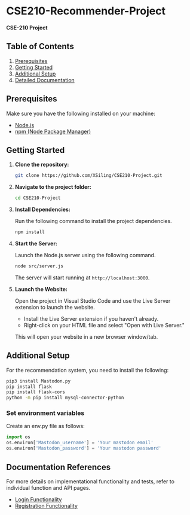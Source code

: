 # CSE210-Recommender-Project

**CSE-210 Project**

## Table of Contents

1. [Prerequisites](#prerequisites)
2. [Getting Started](#getting-started)
3. [Additional Setup](#additional-setup)
4. [Detailed Documentation](#documentation-references)

## Prerequisites

Make sure you have the following installed on your machine:

- [Node.js](https://nodejs.org/)
- [npm (Node Package Manager)](https://www.npmjs.com/)

## Getting Started

1. **Clone the repository:**

    ```bash
    git clone https://github.com/XSiling/CSE210-Project.git
    ```

2. **Navigate to the project folder:**

    ```bash
    cd CSE210-Project
    ```
    
3. **Install Dependencies:**

    Run the following command to install the project dependencies.

    ```bash
    npm install
    ```

4. **Start the Server:**

    Launch the Node.js server using the following command.

    ```bash
    node src/server.js
    ```

    The server will start running at `http://localhost:3000`.

5. **Launch the Website:**

    Open the project in Visual Studio Code and use the Live Server extension to launch the website.

    - Install the Live Server extension if you haven't already.
    - Right-click on your HTML file and select "Open with Live Server."

    This will open your website in a new browser window/tab.

## Additional Setup

For the recommendation system, you need to install the following:

```bash
pip3 install Mastodon.py
pip install flask
pip install flask-cors
python -m pip install mysql-connector-python
```


### Set environment variables
Create an env.py file as follows:


```python
import os
os.environ['Mastodon_username'] = 'Your mastodon email'
os.environ['Mastodon_password'] = 'Your mastodon password'
```

## Documentation References

For more details on implementational functionality and tests, refer to individual function and API pages.

- [Login Functionality](docs/backend/login.md)
- [Registration Functionality](docs/backend/register.md)


